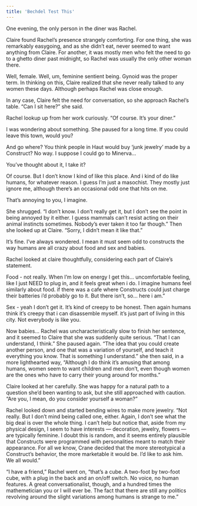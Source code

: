 ```yaml
---
title: 'Bechdel Test This'
---
```


One evening, the only person in the diner was Rachel. 

Claire found Rachel’s presence strangely comforting. For one thing, she was remarkably easygoing, and as she didn’t eat, never seemed to want anything from Claire. For another, it was mostly men who felt the need to go to a ghetto diner past midnight, so Rachel was usually the only other woman there.

Well, female. Well, um, feminine sentient being. Gynoid was the proper term. In thinking on this, Claire realized that she never really talked to any women these days. Although perhaps Rachel was close enough.

In any case, Claire felt the need for conversation, so she approach Rachel’s table. “Can I sit here?” she said.

Rachel lookup up from her work curiously. “Of course. It’s your diner.”

I was wondering about something. She paused for a long time. If you could leave this town, would you?

And go where? You think people in Haut would buy ‘junk jewelry’ made by a Construct? No way. I suppose I could go to Minerva…

You’ve thought about it, I take it?

Of course. But I don’t know I kind of like this place. And i kind of do like humans, for whatever reason. I guess I’m just a masochist. They mostly just ignore me, although there’s an occasional odd one that hits on me.

That’s annoying to you, I imagine.

She shrugged. “I don’t know. I don’t really get it, but I don’t see the point in being annoyed by it either. I guess mammals can’t resist acting on their animal instincts sometimes. Nobody’s ever taken it too far though.” Then she looked up at Claire. “Sorry, I didn’t mean it like that.”

It’s fine. I’ve always wondered. I mean it must seem odd to constructs the way humans are all crazy about food and sex and babies.

Rachel looked at claire thoughtfully, considering each part of Claire’s statement.

Food - not really. When I’m low on energy I get this… uncomfortable feeling, like I just NEED to plug in, and it feels great when i do. I imagine humans feel similarly about food. if there was a cafe where Constructs could just charge their batteries i’d probably go to it. But there isn’t, so… here i am.”

Sex - yeah I don’t get it. It’s kind of creepy to be honest. Then again humans think it’s creepy that i can disassemble myself. it’s just part of living in this city. Not everybody is like you.

Now babies… Rachel was uncharacteristically slow to finish her sentence, and it seemed to Claire that she was suddenly quite serious. “That I can understand, I think.” She paused again. “The idea that you could create another person, and one that was a variation of yourself, and teach it everything you know. That is something I understand.” she then said, in a more lighthearted way, “Although I do think it’s amusing that among humans, women seem to want children and men don’t, even though women are the ones who have to carry their young around for months.”

Claire looked at her carefully. She was happy for a natural path to a question she’d been wanting to ask, but she still approached with caution. “Are you, I mean, do you consider yourself a woman?”

Rachel looked down and started bending wires to make more jewelry. “Not really. But I don’t mind being called one, either.  Again, I don’t see what the big deal is over the whole thing. I can’t help but notice that, aside from my physical design, I seem to have interests — decoration, jewelry, flowers — are typically feminine. I doubt this is random, and it seems entirely plausible that Constructs were programmed with personalities meant to match their appearance. For all we know, Crane decided that the more stereotypical a Construct’s behavior, the more marketable it would be. I’d like to ask him. We all would.”

“I have a friend,” Rachel went on, “that’s a cube. A two-foot by two-foot cube, with a plug in the back and an on/off switch. No voice, no human features. A great conversationalist, though, and a hundred times the mathemetician you or I will ever be.  The fact that there are still any politics revolving around the slight variations among humans is strange to me.”
